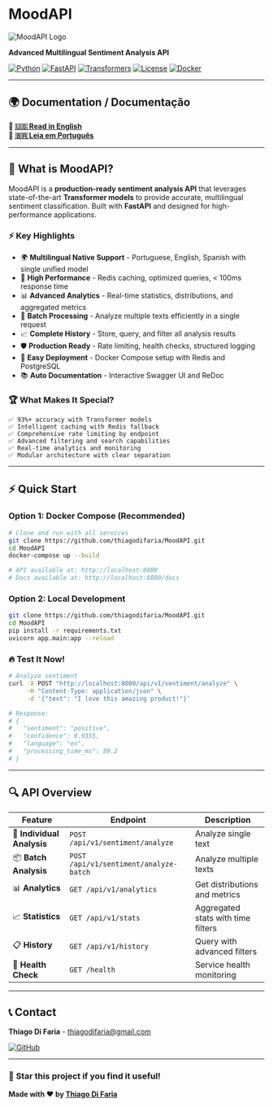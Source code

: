 # MoodAPI

![MoodAPI Logo](https://img.shields.io/badge/MoodAPI-Sentiment%20Analysis-purple?style=for-the-badge&logo=brain)

**Advanced Multilingual Sentiment Analysis API**

[![Python](https://img.shields.io/badge/Python-3.10+-3776ab?style=flat&logo=python&logoColor=white)](https://python.org)
[![FastAPI](https://img.shields.io/badge/FastAPI-Latest-009688?style=flat&logo=fastapi&logoColor=white)](https://fastapi.tiangolo.com)
[![Transformers](https://img.shields.io/badge/🤗_Transformers-Latest-yellow?style=flat)](https://huggingface.co/transformers)
[![License](https://img.shields.io/badge/License-MIT-green.svg?style=flat)](LICENSE)
[![Docker](https://img.shields.io/badge/Docker-Ready-2496ed?style=flat&logo=docker&logoColor=white)](https://docker.com)

---

## 🌍 **Documentation / Documentação**

**📖 [🇺🇸 Read in English](README_EN.md)**  
**📖 [🇧🇷 Leia em Português](README_PT.md)**

---

## 🎯 What is MoodAPI?

MoodAPI is a **production-ready sentiment analysis API** that leverages state-of-the-art **Transformer models** to provide accurate, multilingual sentiment classification. Built with **FastAPI** and designed for high-performance applications.

### ⚡ Key Highlights

- 🌍 **Multilingual Native Support** - Portuguese, English, Spanish with single unified model
- 🚀 **High Performance** - Redis caching, optimized queries, < 100ms response time
- 📊 **Advanced Analytics** - Real-time statistics, distributions, and aggregated metrics
- 🔄 **Batch Processing** - Analyze multiple texts efficiently in a single request
- 📈 **Complete History** - Store, query, and filter all analysis results
- 🛡️ **Production Ready** - Rate limiting, health checks, structured logging
- 🐳 **Easy Deployment** - Docker Compose setup with Redis and PostgreSQL
- 📚 **Auto Documentation** - Interactive Swagger UI and ReDoc

### 🏆 What Makes It Special?

```
✅ 93%+ accuracy with Transformer models
✅ Intelligent caching with Redis fallback
✅ Comprehensive rate limiting by endpoint
✅ Advanced filtering and search capabilities
✅ Real-time analytics and monitoring
✅ Modular architecture with clear separation
```

---

## ⚡ Quick Start

### Option 1: Docker Compose (Recommended)
```bash
# Clone and run with all services
git clone https://github.com/thiagodifaria/MoodAPI.git
cd MoodAPI
docker-compose up --build

# API available at: http://localhost:8000
# Docs available at: http://localhost:8000/docs
```

### Option 2: Local Development
```bash
git clone https://github.com/thiagodifaria/MoodAPI.git
cd MoodAPI
pip install -r requirements.txt
uvicorn app.main:app --reload
```

### 🔥 Test It Now!
```bash
# Analyze sentiment
curl -X POST "http://localhost:8000/api/v1/sentiment/analyze" \
     -H "Content-Type: application/json" \
     -d '{"text": "I love this amazing product!"}'

# Response:
# {
#   "sentiment": "positive",
#   "confidence": 0.9355,
#   "language": "en",
#   "processing_time_ms": 89.2
# }
```

---

## 🔍 API Overview

| Feature | Endpoint | Description |
|---------|----------|-------------|
| 🎯 **Individual Analysis** | `POST /api/v1/sentiment/analyze` | Analyze single text |
| 📦 **Batch Analysis** | `POST /api/v1/sentiment/analyze-batch` | Analyze multiple texts |
| 📊 **Analytics** | `GET /api/v1/analytics` | Get distributions and metrics |
| 📈 **Statistics** | `GET /api/v1/stats` | Aggregated stats with time filters |
| 📋 **History** | `GET /api/v1/history` | Query with advanced filters |
| 🏥 **Health Check** | `GET /health` | Service health monitoring |

---

## 📞 Contact

**Thiago Di Faria** - thiagodifaria@gmail.com

[![GitHub](https://img.shields.io/badge/GitHub-@thiagodifaria-black?style=flat&logo=github)](https://github.com/thiagodifaria)

---

### 🌟 **Star this project if you find it useful!**

**Made with ❤️ by [Thiago Di Faria](https://github.com/thiagodifaria)** 